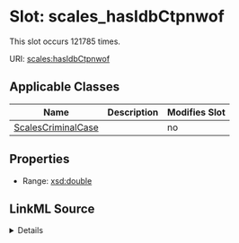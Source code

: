 

# Slot: scales_hasIdbCtpnwof




This slot occurs 121785 times.


URI: [scales:hasIdbCtpnwof](http://schemas.scales-okn.org/rdf/scales#hasIdbCtpnwof)



<!-- no inheritance hierarchy -->





## Applicable Classes

| Name | Description | Modifies Slot |
| --- | --- | --- |
| [ScalesCriminalCase](../classes/ScalesCriminalCase.md) |  |  no  |







## Properties

* Range: [xsd:double](http://www.w3.org/2001/XMLSchema#double)







## LinkML Source

<details>

```yaml
name: scales_hasIdbCtpnwof
from_schema: okns:scales-kg
rank: 1000
slot_uri: scales:hasIdbCtpnwof
alias: scales_hasIdbCtpnwof
domain_of:
- scales_CriminalCase
range: double

```
</details>